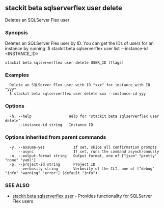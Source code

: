 ## stackit beta sqlserverflex user delete

Deletes an SQLServer Flex user

### Synopsis

Deletes an SQLServer Flex user by ID. You can get the IDs of users for an instance by running:
  $ stackit beta sqlserverflex user list --instance-id <INSTANCE_ID>

```
stackit beta sqlserverflex user delete USER_ID [flags]
```

### Examples

```
  Delete an SQLServer Flex user with ID "xxx" for instance with ID "yyy"
  $ stackit beta sqlserverflex user delete xxx --instance-id yyy
```

### Options

```
  -h, --help                 Help for "stackit beta sqlserverflex user delete"
      --instance-id string   Instance ID
```

### Options inherited from parent commands

```
  -y, --assume-yes             If set, skips all confirmation prompts
      --async                  If set, runs the command asynchronously
  -o, --output-format string   Output format, one of ["json" "pretty" "none" "yaml"]
  -p, --project-id string      Project ID
      --verbosity string       Verbosity of the CLI, one of ["debug" "info" "warning" "error"] (default "info")
```

### SEE ALSO

* [stackit beta sqlserverflex user](./stackit_beta_sqlserverflex_user.md)	 - Provides functionality for SQLServer Flex users

